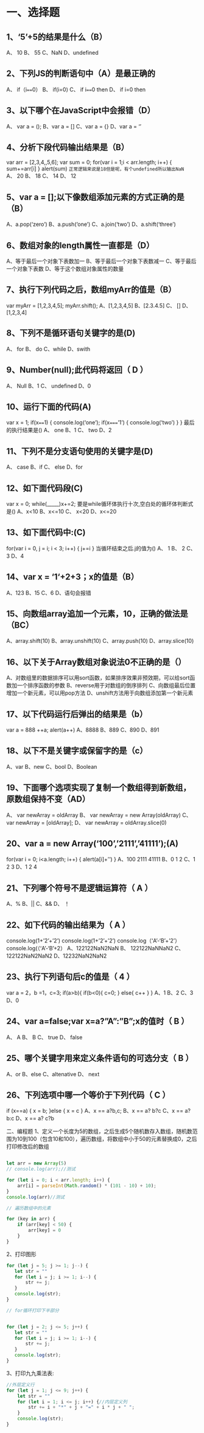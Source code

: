 # 一、选择题
## 1、‘5’+5的结果是什么（B）
A、	 10   B、 55    C、NaN     D、undefined
## 2、下列JS的判断语句中（A）是最正确的
A、	    if（i`==`0）
B、	    if(i=0)
C、	    if i`==`0 then
D、	if i=0 then
## 3、以下哪个在JavaScript中会报错（D）
A、	var a = ();    B、var a = []
C、var a = {}     D、var a = ‘’
## 4、分析下段代码输出结果是（B）
var arr = [2,3,4,,5,6];
var sum = 0;
for(var i = 1;i < arr.length; i++) {
	sum+=arr[i]
}
alert(sum)   `正常逻辑来说是18但是呢，有个undefined所以输出NaN                                                                                                                                                                                                                            `
A、	  20    B、  18    C、  14    D、 12
## 5、var a = [];以下像数组添加元素的方式正确的是（B）
A、a.pop(‘zero’)       B、a.push(‘one’)
C、a.join(‘two’)      D、a.shift(‘three’)
## 6、数组对象的length属性一直都是（D）
A、等于最后一个对象下表数加一   B、等于最后一个对象下表数减一
C、等于最后一个对象下表数      D、等于这个数组对象属性的数量

## 7、执行下列代码之后，数组myArr的值是（B）

var myArr = [1,2,3,4,5];
myArr.shift();
A、[1,2,3,4,5]    B、[2.3.4.5]   C、 []    D、 [1,2,3,4]

## 8、下列不是循环语句关键字的是(D)

A、	for   B、 do   C、while    D、swith

## 9、Number(null);此代码将返回（ D ）

A、 Null   B、1   C、 undefined    D、0

## 10、运行下面的代码(A)

var x = 1;
if(x`==`1) {
console.log(‘one’);
if(x`===`’1’) {
		console.log(‘two’)
	}
}
最后的执行结果是()
A、 one    B、1   C、 two    D、2

## 11、下列不是分支语句使用的关键字是(D)

A、 case   B、if   C、 else     D、for

## 12、如下面代码段(C)

var  x = 0; while(_____)x+=2;
要是while循环体执行十次,空白处的循环体判断式是()
A、x<10   B、x<=10   C、 x<20   D、x<=20

## 13、如下面代码中:(C)

for(var i = 0, j = i; i < 3; i++) {
	j+=i
}
当循环结束之后.j的值为()
A、 1   B、 2   C、3    D、4

## 14、var x = ‘1‘+2+3；x的值是（B）

A、123    B、15    C、6    D、语句会报错

## 15、向数组array追加一个元素，10，正确的做法是（BC）

A、array.shift(10)      B、array.unshift(10)
C、array.push(10)      D、array.slice(10)

## 16、以下关于Array数组对象说法0不正确的是（）

A、对数组里的数据排序可以用sort函数，如果排序效果非预效期，可以给sort函数加一个排序函数的参数
 B、reverse用于对数组的倒序排列
 C、向数组最后位置增加一个新元素，可以用pop方法
D、unshift方法用于向数组添加第一个新元素

## 17、以下代码运行后弹出的结果是（b）

var a = 888
++a;
alert(a++)
A、8888      B、889    C、890    D、891

## 18、以下不是关键字或保留字的是（c）

A、var   B、new   C、bool    D、Boolean

## 19、下面哪个选项实现了复制一个数组得到新数组，原数组保持不变（AD）

 A、 var newArray = oldArray
 B、 var newArray = new Array(oldArray)
 C、 var newArray = [oldArray];
 D、 var newArray = oldArray.slice(0)

## 20、var a = new Array(‘100’,’2111’,’41111’);(A)

for(var i = 0; i<a.length; i++) {
	alert(a[i]+’’)
}
A、100  2111  41111    B、0  1  2    C、1  2  3      D、1  2  4

## 21、下列哪个符号不是逻辑运算符（  A ）

A、%     B、||     C、&&       D、 ！

## 22、如下代码的输出结果为（   A ）

console.log(1+’2’+’2’)
console.log(1+’2’+’2’)
console.log（‘A’-‘B’+’2’）
console.log(（‘A’-‘B’+2）
A、122122NaN2NaN           B、 122122NaNNaN2
C、122122NaN2NaN2          D、12232NaN2NaN2

## 23、执行下列语句后c的值是（  4 ）

var a = 2，b =1，c=3;
if(a>b){
if(b<0){
c=0;
}
else{
   c++
}
}
A、1
B、2
C、3
D、0

## 24、var a=false;var x=a?”A”:”B”;x的值时（ B ）

A、 A    B、 B     C、 true   D、  false

## 25、哪个关键字用来定义条件语句的可选分支（  B ）

A、or   B、else    C、altenative    D、 next

## 26、下列选项中哪一个等价于下列代码（ C  ）

if (x==a) {
 x = b;
}else {
x = c
}
A、x == a?b,c;      B、x == a? b?c
C、x == a?b:c       D、x == a? c?b

二、编程题
1、定义一个长度为5的数组，之后生成5个随机数存入数组，随机数范围为10到100（包含10和100），遍历数组，将数组中小于50的元素替换成0，之后打印修改后的数组

```javascript

let arr = new Array(5)
// console.log(arr);//测试

for (let i = 0; i < arr.length; i++) {
    arr[i] = parseInt(Math.random() * (101 - 10) + 10);
}
console.log(arr)//测试

// 遍历数组中的元素

for (key in arr) {
    if (arr[key] < 50) {
        arr[key] = 0
    }
}

```



2、打印图形

 ```javascript
for (let j = 5; j >= 1; j--) {
    let str = ""
    for (let i = j; i >= 1; i--) {
        str += j;
    }
    console.log(str);
}

// for循环打印下半部分


for (let j = 2; j <= 5; j++) {
    let str = ""
    for (let i = j; i >= 1; i--) {
        str += j;
    }
    console.log(str);
}
 ```



3、打印九九乘法表:

```javascript
//外层定义行
for (let j = 1; j <= 9; j++) {
    let str = ""
    for (let i = 1; i <= j; i++) {//内层定义列
        str += i + "*" + j + "=" + i * j + " ";
    }
    console.log(str);
}
```
















